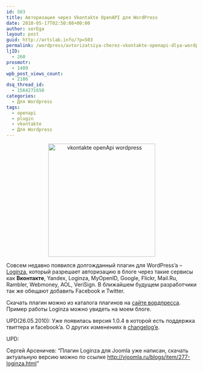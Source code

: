 ```yaml
---
id: 503
title: Авторизация через Vkontakte OpenAPI для WordPress
date: 2010-05-17T02:50:08+00:00
author: serEga
layout: post
guid: http://artslab.info/?p=503
permalink: /wordpress/avtorizatsiya-cherez-vkontakte-openapi-dlya-wordpress/
ljID:
  - 260
prosmotr:
  - 1409
wpb_post_views_count:
  - 2186
dsq_thread_id:
  - 1564271650
categories:
  - Для Wordpress
tags:
  - openapi
  - plugin
  - vkontakte
  - Для Wordpress
---
```

<p style="text-align: center;">
  <a href="http://googledrive.com/host/0B9lHVSSSdxdxd0hjdUdmRzY3Tjg/loginza.png"><img src="http://googledrive.com/host/0B9lHVSSSdxdxd0hjdUdmRzY3Tjg/loginza-283x300.png" alt="vkontakte openApi wordpress" title="loginza" width="283" height="300" class="size-medium wp-image-574" /></a>
</p>

Совсем недавно появился долгожданный плагин для WordPress&#8217;a &#8211; <a href="http://wordpress.org/extend/plugins/loginza/" target="_blank">Loginza</a>, который разрешает авторизацию в блоге через такие сервисы как **Вконтакте**, Yandex, Loginza, MyOpenID, Google, Flickr, Mail.Ru, Rambler, Webmoney, AOL, VeriSign. В ближайшем будущем разработчики так же обещают добавить Facebook и Twitter.

<p style="text-align: left;">
  Скачать плагин можно из каталога плагинов на <a href="http://wordpress.org/extend/plugins/loginza/" target="_blank">сайте вордпресса</a>. Пример работы Loginza можно увидеть на моем блоге.
</p>

UPD(26.05.2010): Уже появилась версия 1.0.4 в которой есть поддержка твиттера и facebook&#8217;a. О других изменениях в <a href="http://wordpress.org/extend/plugins/loginza/changelog/" target="_blank">changelog&#8217;e</a>.

UPD:

Сергей Арсеничев: &#8220;Плагин Loginza для Joomla уже написан, скачать актуальную версию можно по ссылке <a href="http://vjoomla.ru/blogs/item/277-loginza.html" target="_blank">http://vjoomla.ru/blogs/item/277-loginza.html</a>&#8221;